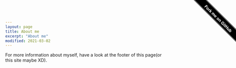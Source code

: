 ```yaml
---
layout: page
title: About me
excerpt: "About me"
modified: 2021-03-02
---
```


<!-- <a href="https://github.com/cubarco/cubarco.github.io"><img style="position: absolute; top: 0; right: 0; border: 0; z-index: 99999;" src="https://camo.githubusercontent.com/38ef81f8aca64bb9a64448d0d70f1308ef5341ab/68747470733a2f2f73332e616d617a6f6e6177732e636f6d2f6769746875622f726962626f6e732f666f726b6d655f72696768745f6461726b626c75655f3132313632312e706e67" alt="Fork me on GitHub" data-canonical-src="https://s3.amazonaws.com/github/ribbons/forkme_right_darkblue_121621.png"></a> -->

<style>
    .gh-ribbon {
      display: block;
      position: absolute;
      right: -60px;
      top: 44px;
      transform: rotate(45deg);
      width: 230px;
      z-index: 10000;
      white-space: nowrap;
      font-family: "Helvetica Neue", Helvetica, Arial, sans-serif;
      background-color: #000000;
      box-shadow: 0 0 2px rgba(255,255,255,0.4);
      padding: 1px 0;
    }
    .gh-ribbon a {
      text-decoration: none !important;
      border: 1px solid #ccc;
      color: #fff;
      display: block;
      font-size: 13px;
      font-weight: 700;
      outline: medium none;
      padding: 4px 50px 2px;
      text-align: center;
    }
</style>

<div class="gh-ribbon"><a href="https://github.com/cubarco/cubarco.github.io" target="_blank">Fork me on GitHub</a></div>

For more information about myself, have a look at the footer of this page(or this site maybe XD).
